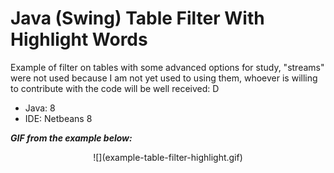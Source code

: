# Java (Swing) Table Filter With Highlight Words
Example of filter on tables with some advanced options for study, "streams" were not used because I am not yet used to using them, whoever is willing to contribute with the code will be well received: D

* Java: 8
* IDE: Netbeans 8

***GIF from the example below:***

<p align="center">
![](example-table-filter-highlight.gif)
 </p>
